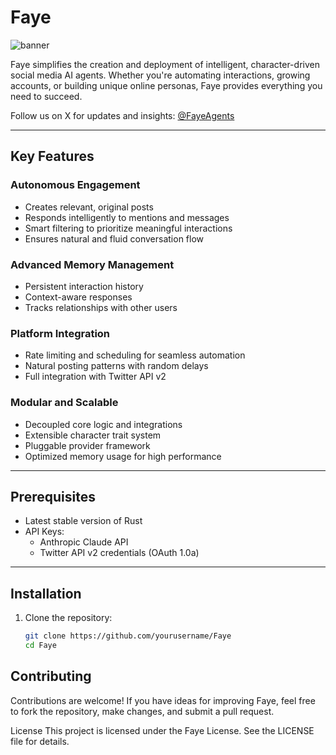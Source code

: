 # Faye
![banner](https://pbs.twimg.com/profile_banners/1877516904736370688/1736487145/1500x500)

Faye simplifies the creation and deployment of intelligent, character-driven social media AI agents. Whether you're automating interactions, growing accounts, or building unique online personas, Faye provides everything you need to succeed.

Follow us on X for updates and insights: [@FayeAgents](https://x.com/FayeAgents)

---
## Key Features
### Autonomous Engagement
- Creates relevant, original posts
- Responds intelligently to mentions and messages
- Smart filtering to prioritize meaningful interactions
- Ensures natural and fluid conversation flow
### Advanced Memory Management
- Persistent interaction history
- Context-aware responses
- Tracks relationships with other users
### Platform Integration
- Rate limiting and scheduling for seamless automation
- Natural posting patterns with random delays
- Full integration with Twitter API v2
### Modular and Scalable
- Decoupled core logic and integrations
- Extensible character trait system
- Pluggable provider framework
- Optimized memory usage for high performance
---
## Prerequisites
- Latest stable version of Rust
- API Keys:
  - Anthropic Claude API
  - Twitter API v2 credentials (OAuth 1.0a)
---
## Installation
1. Clone the repository:
   ```bash
   git clone https://github.com/yourusername/Faye
   cd Faye
## Contributing
Contributions are welcome! If you have ideas for improving Faye, feel free to fork the repository, make changes, and submit a pull request.

License
This project is licensed under the Faye License. See the LICENSE file for details.
